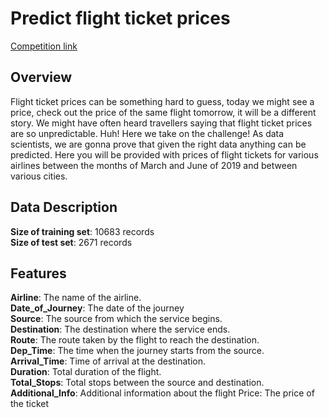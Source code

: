 # Predict flight ticket prices

[Competition link](https://machinehack.com/hackathons/predict_the_flight_ticket_price_hackathon/overview)

## Overview

Flight ticket prices can be something hard to guess, today we might see a price, check out the price of the same flight tomorrow, it will be a different story. We might have often heard travellers saying that flight ticket prices are so unpredictable. Huh! Here we take on the challenge! As data scientists, we are gonna prove that given the right data anything can be predicted. Here you will be provided with prices of flight tickets for various airlines between the months of March and June of 2019 and between various cities.     

## Data Description

**Size of training set**: 10683 records<br>
**Size of test set**: 2671 records

## Features

**Airline**: The name of the airline.<br>**Date_of_Journey**: The date of the journey<br>**Source**: The source from which the service begins.<br> 
**Destination**: The destination where the service ends.<br> 
**Route**: The route taken by the flight to reach the destination.<br> 
**Dep_Time**: The time when the journey starts from the source.<br> 
**Arrival_Time**: Time of arrival at the destination.<br>
**Duration**: Total duration of the flight.<br>
**Total_Stops**: Total stops between the source and destination.<br> 
**Additional_Info**: Additional information about the flight Price: The price of the ticket